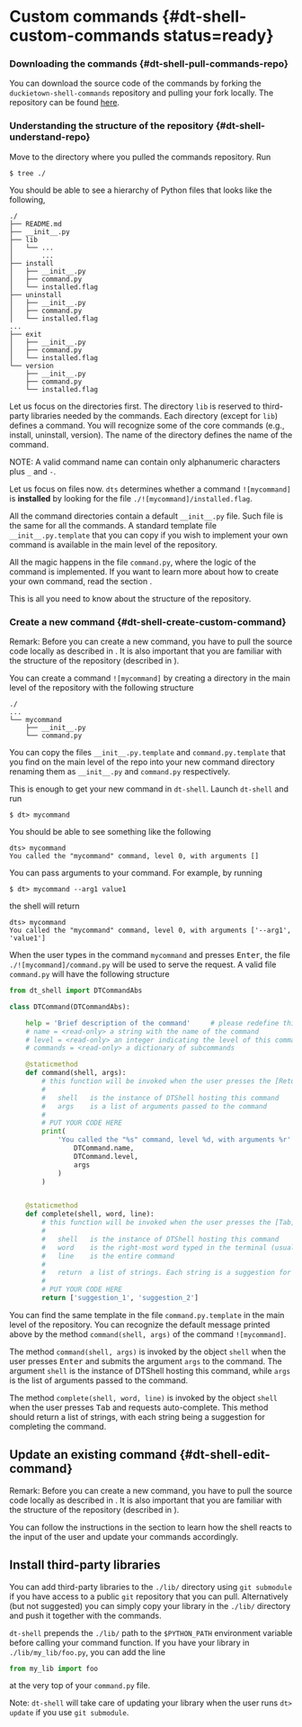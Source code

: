 # Custom commands {#dt-shell-custom-commands status=ready}


### Downloading the commands {#dt-shell-pull-commands-repo}

You can download the source code of the commands by forking the `duckietown-shell-commands`
repository and pulling your fork locally. The repository can be found
[here](https://github.com/duckietown/duckietown-shell-commands).



### Understanding the structure of the repository {#dt-shell-understand-repo}

Move to the directory where you pulled the commands repository. Run

    $ tree ./

You should be able to see a hierarchy of Python files that looks like the following,

```
./
├── README.md
├── __init__.py
├── lib
│   └── ...
│       ...
├── install
│   ├── __init__.py
│   ├── command.py
│   └── installed.flag
├── uninstall
│   ├── __init__.py
│   ├── command.py
│   └── installed.flag
...
├── exit
│   ├── __init__.py
│   ├── command.py
│   └── installed.flag
└── version
    ├── __init__.py
    ├── command.py
    └── installed.flag
```

Let us focus on the directories first. The directory `lib` is reserved to third-party libraries needed by the
commands. Each directory (except for `lib`) defines a command. You will recognize some of the core commands
(e.g., install, uninstall, version). The name of the directory defines the name of the command.

NOTE: A valid command name can contain only alphanumeric characters plus `_` and `-`.

Let us focus on files now.
`dts` determines whether a command `![mycommand]` is **installed** by looking for the file
`./![mycommand]/installed.flag`.

All the command directories contain a default `__init__.py` file. Such file is the same for all the commands.
A standard template file `__init__.py.template` that you can copy if you wish to implement your own command
is available in the main level of the repository.

All the magic happens in the file `command.py`, where the logic of the command is implemented.
If you want to learn more about how to create your own command, read the section [](#dt-shell-create-custom-command).

This is all you need to know about the structure of the repository.



### Create a new command {#dt-shell-create-custom-command}

Remark: Before you can create a new command, you have to pull the source code locally as described in
[](#dt-shell-pull-commands-repo). It is also important that you are familiar with the structure of the
repository (described in [](#dt-shell-understand-repo)).


You can create a command `![mycommand]` by creating a directory in the main level of the repository with
the following structure

```
./
...
└── mycommand
    ├── __init__.py
    └── command.py
```

You can copy the files `__init__.py.template` and `command.py.template` that you find on the main level of
the repo into your new command directory renaming them as `__init__.py` and `command.py` respectively.

This is enough to get your new command in `dt-shell`. Launch `dt-shell` and run

    $ dt> mycommand

You should be able to see something like the following

```
dts> mycommand
You called the "mycommand" command, level 0, with arguments []
```

You can pass arguments to your command. For example, by running

    $ dt> mycommand --arg1 value1

the shell will return

```
dts> mycommand
You called the "mycommand" command, level 0, with arguments ['--arg1', 'value1']
```

When the user types in the command `mycommand` and presses <kbd>Enter</kbd>, the file `./![mycommand]/command.py`
will be used to serve the request.
A valid file `command.py` will have the following structure

```python
from dt_shell import DTCommandAbs

class DTCommand(DTCommandAbs):

    help = 'Brief description of the command'     # please redefine this help message
    # name = <read-only> a string with the name of the command
    # level = <read-only> an integer indicating the level of this command. Follows the directory hierarchy
    # commands = <read-only> a dictionary of subcommands

    @staticmethod
    def command(shell, args):
        # this function will be invoked when the user presses the [Return] key and submits the command
        #
        #   shell   is the instance of DTShell hosting this command
        #   args    is a list of arguments passed to the command
        #
        # PUT YOUR CODE HERE
        print(
            'You called the "%s" command, level %d, with arguments %r' % (
                DTCommand.name,
                DTCommand.level,
                args
            )
        )


    @staticmethod
    def complete(shell, word, line):
        # this function will be invoked when the user presses the [Tab] key for auto completion.
        #
        #   shell   is the instance of DTShell hosting this command
        #   word    is the right-most word typed in the terminal (usually the string the user is trying to auto-complete)
        #   line    is the entire command
        #
        #   return  a list of strings. Each string is a suggestion for the user
        #
        # PUT YOUR CODE HERE
        return ['suggestion_1', 'suggestion_2']
```

You can find the same template in the file `command.py.template` in the main level of the repository.
You can recognize the default message printed above by the method `command(shell, args)` of the command `![mycommand]`.

The method `command(shell, args)` is invoked by the object `shell` when the user presses <kbd>Enter</kbd>
and submits the argument `args` to the command. The argument `shell` is the instance of DTShell hosting this
command, while `args` is the list of arguments passed to the command.

The method `complete(shell, word, line)` is invoked by the object `shell` when the user presses <kbd>Tab</kbd>
and requests auto-complete. This method should return a list of strings, with each string being a suggestion
for completing the command.


## Update an existing command {#dt-shell-edit-command}

Remark: Before you can create a new command, you have to pull the source code locally as described in
[](#dt-shell-pull-commands-repo). It is also important that you are familiar with the structure of the
repository (described in [](#dt-shell-understand-repo)).


You can follow the instructions in the section [](#dt-shell-create-custom-command) to learn how the shell
reacts to the input of the user and update your commands accordingly.



## Install third-party libraries

You can add third-party libraries to the `./lib/` directory using `git submodule` if you have access to a
public `git` repository that you can pull. Alternatively (but not suggested) you can simply copy your library
in the `./lib/` directory and push it together with the commands.

`dt-shell` prepends the `./lib/` path to the `$PYTHON_PATH` environment variable before calling your command function.
If you have your library in `./lib/my_lib/foo.py`, you can add the line

```python
from my_lib import foo
```

at the very top
of your `command.py` file.

Note: `dt-shell` will take care of updating your library when the user runs `dt> update` if you use `git submodule`.
